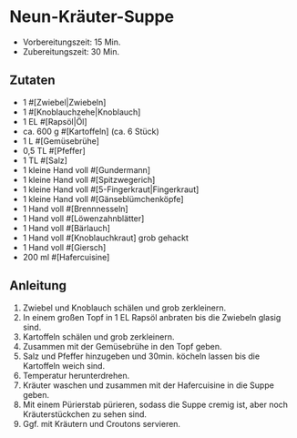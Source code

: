 # Neun-Kräuter-Suppe

* Vorbereitungszeit: 15 Min.
* Zubereitungszeit: 30 Min.

## Zutaten

* 1 #[Zwiebel|Zwiebeln]
* 1 #[Knoblauchzehe|Knoblauch]
* 1 EL #[Rapsöl|Öl]
* ca. 600 g #[Kartoffeln] (ca. 6 Stück)
* 1 L #[Gemüsebrühe]
* 0,5 TL #[Pfeffer]
* 1 TL #[Salz]
* 1 kleine Hand voll #[Gundermann]
* 1 kleine Hand voll #[Spitzwegerich]
* 1 kleine Hand voll #[5-Fingerkraut|Fingerkraut]
* 1 kleine Hand voll #[Gänseblümchenköpfe]
* 1 Hand voll #[Brennnesseln]
* 1 Hand voll #[Löwenzahnblätter]
* 1 Hand voll #[Bärlauch]
* 1 Hand voll #[Knoblauchkraut] grob gehackt
* 1 Hand voll #[Giersch]
* 200 ml #[Hafercuisine]

## Anleitung

1. Zwiebel und Knoblauch schälen und grob zerkleinern.
1. In einem großen Topf in 1 EL Rapsöl anbraten bis die Zwiebeln glasig sind.
1. Kartoffeln schälen und grob zerkleinern.
1. Zusammen mit der Gemüsebrühe in den Topf geben.
1. Salz und Pfeffer hinzugeben und 30min. köcheln lassen bis die Kartoffeln weich sind.
1. Temperatur herunterdrehen.
1. Kräuter waschen und zusammen mit der Hafercuisine in die Suppe geben.
1. Mit einem Pürierstab pürieren, sodass die Suppe cremig ist, aber noch Kräuterstückchen zu sehen sind.
1. Ggf. mit Kräutern und Croutons servieren.
